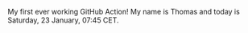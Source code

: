 My first ever working GitHub Action!
My name is Thomas and today is Saturday, 23 January, 07:45 CET. 
